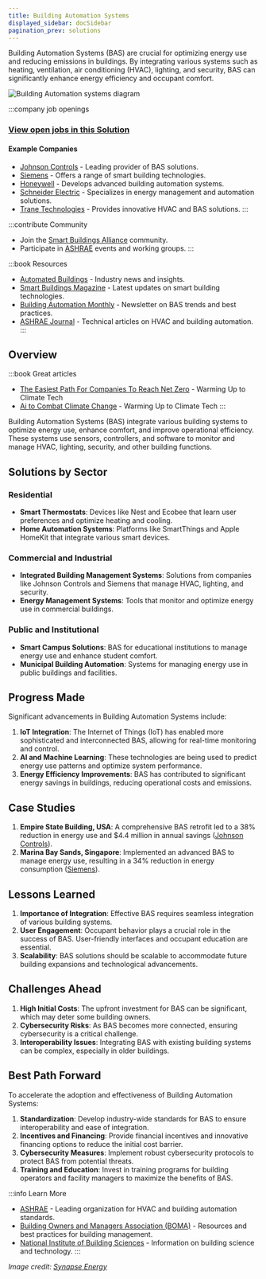 ```yaml
---
title: Building Automation Systems
displayed_sidebar: docSidebar
pagination_prev: solutions
---
```


Building Automation Systems (BAS) are crucial for optimizing energy use and reducing emissions in buildings. By integrating various systems such as heating, ventilation, air conditioning (HVAC), lighting, and security, BAS can significantly enhance energy efficiency and occupant comfort.

![Building Automation systems diagram](../static/img/building-automation.png)

:::company job openings
### [View open jobs in this Solution](https://climatebase.org/jobs?l=&q=&drawdown_solutions=Building+Automation+Systems)
#### Example Companies
- [Johnson Controls](https://www.johnsoncontrols.com) - Leading provider of BAS solutions.
- [Siemens](https://new.siemens.com/global/en/products/buildings.html) - Offers a range of smart building technologies.
- [Honeywell](https://buildings.honeywell.com) - Develops advanced building automation systems.
- [Schneider Electric](https://www.se.com/ww/en/work/solutions/building-automation-and-control.jsp) - Specializes in energy management and automation solutions.
- [Trane Technologies](https://www.trane.com/commercial/north-america/us/en.html) - Provides innovative HVAC and BAS solutions.
:::

:::contribute Community
- Join the [Smart Buildings Alliance](https://smartbuildingsalliance.org) community.
- Participate in [ASHRAE](https://www.ashrae.org) events and working groups.
:::

:::book Resources
- [Automated Buildings](https://automatedbuildings.com) - Industry news and insights.
- [Smart Buildings Magazine](https://smartbuildingsmagazine.com) - Latest updates on smart building technologies.
- [Building Automation Monthly](https://buildingautomationmonthly.com) - Newsletter on BAS trends and best practices.
- [ASHRAE Journal](https://www.ashrae.org/resources--publications/periodicals/ashrae-journal) - Technical articles on HVAC and building automation.
:::

## Overview
:::book Great articles
- [The Easiest Path For Companies To Reach Net Zero](https://warminguptoclimatetech.substack.com/p/easiest-path-for-companies-to-reach-net-zero) - Warming Up to Climate Tech
- [Ai to Combat Climate Change](https://warminguptoclimatetech.substack.com/p/ai-to-combat-climate-change) - Warming Up to Climate Tech
:::



Building Automation Systems (BAS) integrate various building systems to optimize energy use, enhance comfort, and improve operational efficiency. These systems use sensors, controllers, and software to monitor and manage HVAC, lighting, security, and other building functions.

## Solutions by Sector

### Residential
- **Smart Thermostats**: Devices like Nest and Ecobee that learn user preferences and optimize heating and cooling.
- **Home Automation Systems**: Platforms like SmartThings and Apple HomeKit that integrate various smart devices.

### Commercial and Industrial
- **Integrated Building Management Systems**: Solutions from companies like Johnson Controls and Siemens that manage HVAC, lighting, and security.
- **Energy Management Systems**: Tools that monitor and optimize energy use in commercial buildings.

### Public and Institutional
- **Smart Campus Solutions**: BAS for educational institutions to manage energy use and enhance student comfort.
- **Municipal Building Automation**: Systems for managing energy use in public buildings and facilities.

## Progress Made

Significant advancements in Building Automation Systems include:

1. **IoT Integration**: The Internet of Things (IoT) has enabled more sophisticated and interconnected BAS, allowing for real-time monitoring and control.
2. **AI and Machine Learning**: These technologies are being used to predict energy use patterns and optimize system performance.
3. **Energy Efficiency Improvements**: BAS has contributed to significant energy savings in buildings, reducing operational costs and emissions.

## Case Studies

1. **Empire State Building, USA**: A comprehensive BAS retrofit led to a 38% reduction in energy use and $4.4 million in annual savings ([Johnson Controls](https://www.johnsoncontrols.com)).
2. **Marina Bay Sands, Singapore**: Implemented an advanced BAS to manage energy use, resulting in a 34% reduction in energy consumption ([Siemens](https://new.siemens.com/global/en/products/buildings.html)).

## Lessons Learned

1. **Importance of Integration**: Effective BAS requires seamless integration of various building systems.
2. **User Engagement**: Occupant behavior plays a crucial role in the success of BAS. User-friendly interfaces and occupant education are essential.
3. **Scalability**: BAS solutions should be scalable to accommodate future building expansions and technological advancements.

## Challenges Ahead

1. **High Initial Costs**: The upfront investment for BAS can be significant, which may deter some building owners.
2. **Cybersecurity Risks**: As BAS becomes more connected, ensuring cybersecurity is a critical challenge.
3. **Interoperability Issues**: Integrating BAS with existing building systems can be complex, especially in older buildings.

## Best Path Forward

To accelerate the adoption and effectiveness of Building Automation Systems:

1. **Standardization**: Develop industry-wide standards for BAS to ensure interoperability and ease of integration.
2. **Incentives and Financing**: Provide financial incentives and innovative financing options to reduce the initial cost barrier.
3. **Cybersecurity Measures**: Implement robust cybersecurity protocols to protect BAS from potential threats.
4. **Training and Education**: Invest in training programs for building operators and facility managers to maximize the benefits of BAS.

:::info Learn More
- [ASHRAE](https://www.ashrae.org) - Leading organization for HVAC and building automation standards.
- [Building Owners and Managers Association (BOMA)](https://www.boma.org) - Resources and best practices for building management.
- [National Institute of Building Sciences](https://www.nibs.org) - Information on building science and technology.
:::

_Image credit: [Synapse Energy](https://www.synapse-energy.com/expertise/building-automation-systems)_